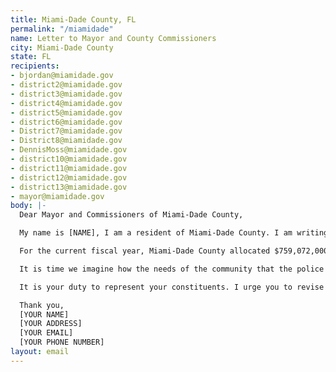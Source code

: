 ```yaml
---
title: Miami-Dade County, FL
permalink: "/miamidade"
name: Letter to Mayor and County Commissioners
city: Miami-Dade County
state: FL
recipients:
- bjordan@miamidade.gov
- district2@miamidade.gov
- district3@miamidade.gov
- district4@miamidade.gov
- district5@miamidade.gov
- district6@miamidade.gov
- District7@miamidade.gov
- District8@miamidade.gov
- DennisMoss@miamidade.gov
- district10@miamidade.gov
- district11@miamidade.gov
- district12@miamidade.gov
- district13@miamidade.gov
- mayor@miamidade.gov
body: |-
  Dear Mayor and Commissioners of Miami-Dade County,

  My name is [NAME], I am a resident of Miami-Dade County. I am writing to demand that the Mayor and Board of County Commissioners adopt a budget that prioritizes community well-being, and redirects funding away from the police. I will not be content with “reform.” I am demanding that real change be made to the way this city allocates its resources. In recent weeks, your constituents have taken to the streets to join a national, and now global, outcry against systemic racism. A systemic problem requires systemic solutions.

  For the current fiscal year, Miami-Dade County allocated $759,072,000 for police, including a $68,404,000 increase (9.9%) on the previous year's police operating budget and a staggering 35% of the General Fund. I demand that this be the year when the elected officials of Miami-Dade County begin to meaningfully defund the Miami-Dade Police Department and reallocate those funds to areas proven to more effectively promote a safe and equitable community: community-based mental health services, substance abuse treatment services, affordable housing programs, educational opportunities, arts programs, resilience and sustainability measures, and more. I demand a budget that reflects the actual needs of Miami-Dade County residents.

  It is time we imagine how the needs of the community that the police purport to meet can be better met through a framework of care rather than a racialized framework of criminalization and punishment. For that reason we demand that the County begin on a path to invest in the nonviolent   institutions, services, spaces, and functions of community that are better equipped to promote the safety and wellbeing of its residents. This will   mean strengthening and expanding existing programs and departments, as well as working with, listening to, and learning from the community to break new ground. This is a long transition process but change starts with reallocating this funding!

  It is your duty to represent your constituents. I urge you to revise the   budget for the 2020-2021 fiscal year, and to fund care, not cops. Can I   count on you to pass a budget that puts a focus on social service programs and the wellbeing of the community? Public opinion is with me.

  Thank you,
  [YOUR NAME]
  [YOUR ADDRESS]
  [YOUR EMAIL]
  [YOUR PHONE NUMBER]
layout: email
---
```


